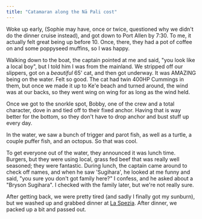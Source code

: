 ```yaml
---
title: "Catamaran along the Nā Pali cost"
---
```


Woke up early, (Sophie may have, once or twice, questioned why we didn't do the dinner cruise instead), and got down to Port Allen by 7:30. To me, it actually felt great being up before 10. Once, there, they had a pot of coffee on and some poppyseed muffins, so I was happy.

Walking down to the boat, the captain pointed at me and said, "you look like a local boy", but I told him I was from the mainland. We stripped off our slippers, got on a *beautiful* 65' cat, and then got underway. It was AMAZING being on the water. Felt so good. The cat had twin 400HP Cummings in them, but once we made it up to Ke'e beach and turned around, the wind was at our backs, so they went wing on wing for as long as the wind held.

Once we got to the snorkle spot, Bobby, one of the crew and a total character, dove in and tied off to their fixed anchor. Having that is way better for the bottom, so they don't have to drop anchor and bust stuff up every day.

In the water, we saw a bunch of trigger and parot fish, as well as a turtle, a couple puffer fish, and an octopus. So that was cool.

To get everyone out of the water, they announced it was lunch time. Burgers, but they were using local, grass fed beef that was really well seasoned; they were fantastic. During lunch, the captain came around to check off names, and when he saw 'Sugihara', he looked at me funny and said, "you sure you don't got family here?" I confess, and he asked about a "Bryson Sugihara". I checked with the family later, but we're not really sure.

After getting back, we were pretty tired (and sadly I finally got my sunburn), but we washed up and grabbed dinner at [La Spezia](http://www.laspeziakauai.com/). After dinner, we packed up a bit and passed out.